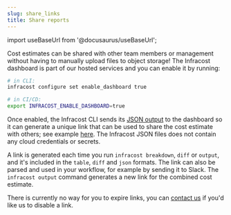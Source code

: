 ```yaml
---
slug: share_links
title: Share reports
---
```


import useBaseUrl from '@docusaurus/useBaseUrl';

Cost estimates can be shared with other team members or management without having to manually upload files to object storage! The Infracost dashboard is part of our hosted services and you can enable it by running:
```sh
# in CLI:
infracost configure set enable_dashboard true

# in CI/CD:
export INFRACOST_ENABLE_DASHBOARD=true
```

Once enabled, the Infracost CLI sends its [JSON output](/docs/features/cli_commands/#examples) to the dashboard so it can generate a unique link that can be used to share the cost estimate with others; see example [here](https://dashboard.infracost.io/results/285db4b2-1467-41c0-a162-382ae7f87e89?token=932c8505d6cd3dd7c3cba4d45188eeec9988976ae0d366ccc5ae813ed1b4fc395dfba94d14d54babef943c23042787f66076f04a29a37dced8d0ae963e5cefd5). The Infracost JSON files does not contain any cloud credentials or secrets.

A link is generated each time you run `infracost breakdown`, `diff` or `output`, and it's included in the `table`, `diff` and `json` formats. The link can also be parsed and used in your workflow, for example by sending it to Slack. The `infracost output` command generates a new link for the combined cost estimate.

There is currently no way for you to expire links, you can [contact us](/docs/support) if you'd like us to disable a link.
